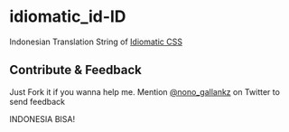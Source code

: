 idiomatic_id-ID
===============

Indonesian Translation String of [Idiomatic CSS](http://github.com/necolas/idiomatic-css)

## Contribute & Feedback

Just Fork it if you wanna help me. Mention [@nono_gallankz](http://twitter.com/nono_gallankz)
on Twitter to send feedback

INDONESIA BISA!